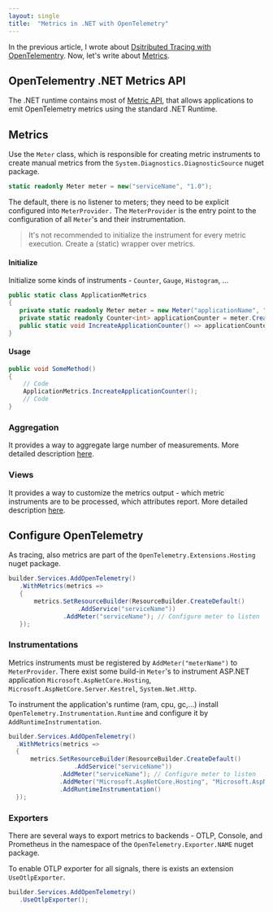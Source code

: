 ```yaml
---
layout: single
title:  "Metrics in .NET with OpenTelemetry"
---
```


In the previous article, I wrote about [Dsitributed Tracing with OpenTelementry](https://tomasjurasek.github.io/2024/06/06/tracing-open-telemetry-net/). 
Now, let's write about [Metrics](https://opentelemetry.io/docs/specs/otel/metrics/).

## OpenTelementry .NET Metrics API

The .NET runtime contains most of [Metric API](https://opentelemetry.io/docs/specs/otel/metrics/api/), that allows applications to emit OpenTelemetry metrics using the standard .NET Runtime.

## Metrics

Use the `Meter` class, which is responsible for creating metric instruments to create manual metrics from the `System.Diagnostics.DiagnosticSource` nuget package.



 ```csharp 
 static readonly Meter meter = new("serviceName", "1.0");
  ```

The default, there is no listener to meters; they need to be explicit configured into `MeterProvider.` The `MeterProvider` is the entry point to the configuration of all `Meter`'s and their instrumentation.

> It's not recommended to initialize the instrument for every metric execution. Create a (static) wrapper over metrics.

#### Initialize
Initialize some kinds of instruments - `Counter`, `Gauge`, `Histogram`, ...

 ```csharp 
public static class ApplicationMetrics
{
    private static readonly Meter meter = new Meter("applicationName", "1.0.0");
    private static readonly Counter<int> applicationCounter = meter.CreateCounter<int>("applicationCounter");
    public static void IncreateApplicationCounter() => applicationCounter.Add(1);
}
  ```
#### Usage
```csharp 
public void SomeMethod()
{
    // Code
    ApplicationMetrics.IncreateApplicationCounter();
    // Code
}
```

### Aggregation
It provides a way to aggregate large number of measurements. More detailed description [here](https://opentelemetry.io/docs/specs/otel/metrics/sdk/#aggregation).

### Views
It provides a way to customize the metrics output - which metric instruments are to be processed, which attributes report. More detailed description [here](https://opentelemetry.io/docs/specs/otel/metrics/sdk/#view-examples).
## Configure OpenTelemetry

As tracing, also metrics are part of the `OpenTelemetry.Extensions.Hosting` nuget package.

 ```csharp
builder.Services.AddOpenTelemetry()
    .WithMetrics(metrics =>
    {
        metrics.SetResourceBuilder(ResourceBuilder.CreateDefault()
                    .AddService("serviceName"))
                .AddMeter("serviceName"); // Configure meter to listen
    });
 ```

### Instrumentations

Metrics instruments must be registered by `AddMeter("meterName")` to `MeterProvider`. There exist some build-in `Meter`'s to instrument ASP.NET application
 `Microsoft.AspNetCore.Hosting`, `Microsoft.AspNetCore.Server.Kestrel`, `System.Net.Http`.

 To instrument the application's runtime (ram, cpu, gc,...) install `OpenTelemetry.Instrumentation.Runtime` and configure it by `AddRuntimeInstrumentation`.

  ```csharp
builder.Services.AddOpenTelemetry()
    .WithMetrics(metrics =>
    {
        metrics.SetResourceBuilder(ResourceBuilder.CreateDefault()
                    .AddService("serviceName"))
                .AddMeter("serviceName"); // Configure meter to listen
                .AddMeter("Microsoft.AspNetCore.Hosting", "Microsoft.AspNetCore.Server.Kestrel", "System.Net.Http");
                .AddRuntimeInstrumentation()
    });
 ```

### Exporters

There are several ways to export metrics to backends - OTLP, Console, and Prometheus in the namespace of the `OpenTelemetry.Exporter.NAME` nuget package.

To enable OTLP exporter for all signals, there is exists an extension `UseOtlpExporter`.

 ```csharp
builder.Services.AddOpenTelemetry()
    .UseOtlpExporter();
 ```